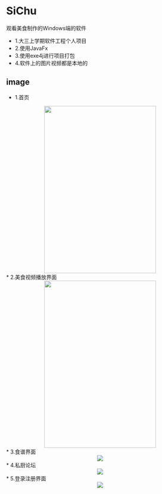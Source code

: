# SiChu
观看美食制作的Windows端的软件
* 1.大三上学期软件工程个人项目
* 2.使用JavaFx
* 3.使用exe4j进行项目打包
* 4.软件上的图片视频都是本地的
## image
* 1.首页
<div align=center><img src="https://github.com/wzdnh/SiChu/blob/master/SiChu/img/1.png" width="300" height="450" /></div>
* 2.美食视频播放界面
<div align=center><img src="https://github.com/wzdnh/SiChu/blob/master/SiChu/img/2.png" width="300" height="450" /></div>
* 3.食谱界面
<div align=center><img src="https://github.com/wzdnh/SiChu/blob/master/SiChu/img/3.png" /></div>
* 4.私厨论坛
<div align=center><img src="https://github.com/wzdnh/SiChu/blob/master/SiChu/img/4.png" /></div>
* 5.登录注册界面
<div align=center><img src="https://github.com/wzdnh/SiChu/blob/master/SiChu/img/5.png" /></div>

